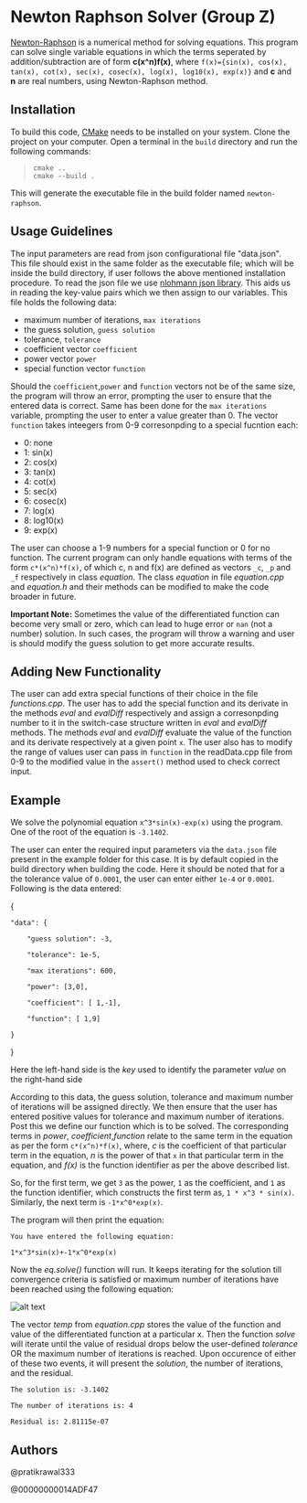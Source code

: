 # Newton Raphson Solver (Group Z)

[Newton-Raphson](https://en.wikipedia.org/wiki/Newton%27s_method) is a numerical method for solving equations. This program can solve single variable equations in which the terms seperated by addition/subtraction are of form **c(x^n)f(x)**, where `f(x)={sin(x), cos(x), tan(x), cot(x), sec(x), cosec(x), log(x), log10(x), exp(x)}` and **c** and **n** are real numbers, using Newton-Raphson method. 

## Installation

To build this code, [CMake](https://cmake.org/) needs to be installed on your system. Clone the project on your computer. Open a terminal in the `build` directory and run the following commands:
>`cmake ..`  
>`cmake --build .`

This will generate the executable file in the build folder named `newton-raphson`.

## Usage Guidelines

The input parameters are read from json configurational file "data.json". This file should exist in the same folder as the executable file; which will be inside the build directory, if user follows the above mentioned installation procedure. To read the json file we use [nlohmann json library](https://github.com/nlohmann/json). This aids us in reading the key-value pairs which we then assign to our variables. This file holds the following data:

- maximum number of iterations, `max iterations`
- the guess solution, `guess solution`
- tolerance, `tolerance`
- coefficient vector `coefficient`
- power vector `power`
- special function vector `function`

Should the `coefficient`,`power` and `function` vectors not be of the same size, the program will throw an error, prompting the user to ensure that the entered data is correct. Same has been done for the `max iterations` variable, prompting the user to enter a value greater than 0. The vector `function` takes inteegers from 0-9 corresonpding to a special fucntion each:

- 0: none
- 1: sin(x)
- 2: cos(x)
- 3: tan(x)
- 4: cot(x)
- 5: sec(x)
- 6: cosec(x)
- 7: log(x)
- 8: log10(x)
- 9: exp(x)

The user can choose a 1-9 numbers for a special function or 0 for no function. The current program can only handle equations with terms of the form `c*(x^n)*f(x)`, of which c, n and f(x) are defined as vectors `_c`, `_p` and `_f` respectively in class _equation_. The class _equation_ in file _equation.cpp_ and _equation.h_ and their methods can be modified to make the code broader in future.

**Important Note:** Sometimes the value of the differentiated function can become very small or zero, which can lead to huge error or `nan` (not a number) solution. In such cases, the program will throw a warning and user is should modify the guess solution to get more accurate results.

## Adding New Functionality

The user can add extra special functions of their choice in the file _functions.cpp_. The user has to add the special function and its derivate in the methods _eval_ and _evalDiff_ respectively and assign a corresonpding number to it in the switch-case structure written in _eval_ and _evalDiff_ methods. The methods _eval_ and _evalDiff_ evaluate the value of the function and its derivate respectively at a given point `x`. The user also has to modify the range of values user can pass in `function` in the readData.cpp file from 0-9 to the modified value in the `assert()` method used to check correct input.

## Example

We solve the polynomial equation `x^3*sin(x)-exp(x)` using the program. One of the root of the equation is `-3.1402`.

The user can enter the required input parameters via the `data.json` file present in the example folder for this case. It is by default copied in the build directory when building the code. Here it should be noted that for a the tolerance value of `0.0001`, the user can enter either `1e-4` or `0.0001`. Following is the data entered:

{

    "data": {

        "guess solution": -3,

        "tolerance": 1e-5,

        "max iterations": 600,

        "power": [3,0],

        "coefficient": [ 1,-1],

        "function": [ 1,9]

    }

}

Here the left-hand side is the _key_ used to identify the parameter _value_ on the right-hand side

According to this data, the guess solution, tolerance and maximum number of iterations will be assigned directly. We then ensure that the user has entered positive values for tolerance and maximum number of iterations. Post this we define our function which is to be solved. The corresponding terms in _power_, _coefficient_,_function_ relate to the same term in the equation as per the form `c*(x^n)*f(x)`, 
where, 
_c_ is the coefficient of that particular term in the equation,
_n_ is the power of that `x` in that particular term in the equation, and
_f(x)_ is the function identifier as per the above described list.

So, for the first term, we get `3` as the power, `1` as the coefficient, and `1` as the function identifier, which constructs the first term as, `1 * x^3 * sin(x)`. Similarly, the next term is `-1*x^0*exp(x)`.


The program will then print the equation:

`You have entered the following equation:`

`1*x^3*sin(x)+-1*x^0*exp(x)`

Now the _eq.solve()_ function will run. It keeps iterating for the solution till convergence criteria is satisfied or maximum number of iterations have been reached using the following equation: 

![alt text](https://web.mit.edu/10.001/Web/Course_Notes/NLAE/equation6.gif)

The vector _temp_ from _equation.cpp_ stores the value of the function and value of the differentiated function at a particular x. Then the function _solve_ will iterate until the value of residual drops below the user-defined _tolerance_ OR the maximum number of iterations is reached. Upon occurence of either of these two events, it will present the _solution_, the number of iterations, and the residual. 

`The solution is: -3.1402`

`The number of iterations is: 4`

`Residual is: 2.81115e-07`

## Authors

@pratikrawal333

@00000000014ADF47
